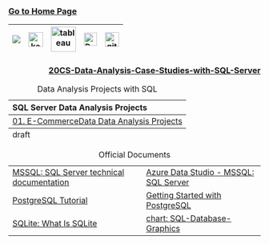 ### [Go to Home Page](https://github.com/celik-muhammed)

<div align="center">
  
| [![](https://img.shields.io/badge/linkedin-%230077B5.svg?&style=for-the-badge&logo=linkedin&logoColor=white)][Linkedin] | [<img src="https://www.kaggle.com/static/images/site-logo.svg" alt="kaggle" height="28.5"/>][kaggle] | [<img src="https://www.tableau.com/sites/default/files/2021-05/tableau_rgb_500x104.png" alt="tableau" height="50"/>][tableau] | [<picture><source media="(prefers-color-scheme: dark)" srcset="https://theme.zdassets.com/theme_assets/224203/4a55138e21ad44a9c72c8295181c79fe938a2ae6.svg" alt="kaggle" height="26"><img alt="Dark" src="https://cdn-static-1.medium.com/sites/medium.com/about/images/Medium-Logo-Black-RGB-1.svg" alt="kaggle" height="26"></picture>][medium] | [<img src="https://user-images.githubusercontent.com/94930605/160260064-ff3aa908-cbfd-4350-ab28-a26a0b7a1819.png" alt="github_pages" height="28.5"/>][github_pages] |
|:-:|:-:|:-:|:-:|:-:|
<!-- CHANGE-05 .../myname/ myname yerine profil user name yaz -->
[Linkedin]: https://www.linkedin.com/in/çelik-muhammed/ "LinkedIn"
[kaggle]: https://www.kaggle.com/clkmuhammed "Kaggle Page"
[tableau]: https://public.tableau.com/app/profile/celikmuhammed "Tableau Page"
[medium]: https://celik-muhammed.medium.com/ "Medium Page"
[github_pages]: https://celik-muhammed.github.io/ "GitHub Pages"
</div>


<h3 align='right'>
  
[20CS-Data-Analysis-Case-Studies-with-SQL-Server](https://github.com/celik-muhammed/20CS-Data-Analysis-Case-Studies-with-SQL-Server/blob/master/README.md)
</h3>



<table align="center">
    <caption><div align='center'>Data Analysis Projects with SQL</div></caption>
<thead align='left'><tr><th>SQL Server Data Analysis Projects</th></tr></thead>
<tbody>
<tr>
  <td>
    <a href="./01-eCommerceData-Data-Analysis">01. E-CommerceData Data Analysis Projects</a>
  </td>
</tr>
</tbody>
  
<tfoot>
  <tr><td>draft</td></tr>
</tfoot>
</table>

<table align="center">
    <caption><div align='center'>Official Documents</div></caption>
<!-- <thead align='left'><tr><th>SQL Server Data Analysis Projects</th></tr></thead> -->
<tbody>
<tr>
  <td>
    <a href="https://docs.microsoft.com/tr-tr/sql/sql-server/?view=sql-server-ver15">MSSQL: SQL Server technical documentation</a>
  </td>
  <td>
    <a href="https://docs.microsoft.com/en-us/sql/azure-data-studio/?view=sql-server-ver16">Azure Data Studio - MSSQL: SQL Server</a>
  </td>
</tr>
<tr>
  <td>
    <a href="https://www.postgresqltutorial.com/">PostgreSQL Tutorial</a>
  </td>
  <td>
    <a href="https://www.postgresqltutorial.com/postgresql-getting-started/">Getting Started with PostgreSQL</a>
  </td>
</tr>
<tr>
  <td>
    <a href="https://www.sqlitetutorial.net/what-is-sqlite">SQLite: What Is SQLite</a>
  </td>
  <td>
    <a href="https://github.com/celik-muhammed/20-SQL/tree/master/20-SQL-Database-Graphics">chart: SQL-Database-Graphics</a>
  </td>
</tr>
</tbody>
</table>
